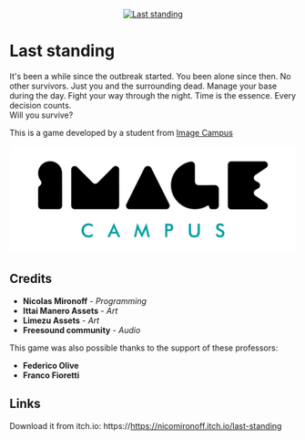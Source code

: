 <p align="center">
  <a href="https://nicomironoff.itch.io/last-standing">
<img src="logo.png" alt="Last standing"/>
  </a> 
</p>

# Last standing

It's been a while since the outbreak started. You been alone since then. No other survivors. Just you and the surrounding dead. Manage your base during the day.
Fight your way through the night. Time is the essence. Every decision counts.  
Will you survive?

This is a game developed by a student from <a href="https://www.imagecampus.edu.ar/">Image Campus</a>

<p align="center">
  <a href="https://www.imagecampus.edu.ar/">
    <img src="logo-image-campus.png" alt="Image Campus"/>
  </a> 
</p>


## Credits

- **Nicolas Mironoff** - *Programming*
- **Ittai Manero Assets** - *Art*
- **Limezu Assets** - *Art*
- **Freesound community** - *Audio*

This game was also possible thanks to the support of these professors:

- **Federico Olive**
- **Franco Fioretti**


## Links

Download it from itch.io: https://https://nicomironoff.itch.io/last-standing
